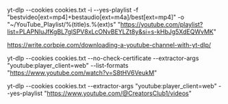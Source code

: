yt-dlp --cookies cookies.txt -i --yes-playlist -f "bestvideo[ext=mp4]+bestaudio[ext=m4a]/best[ext=mp4]" -o "~/YouTube_Playlist/%(title)s.%(ext)s" "https://youtube.com/playlist?list=PLAPNIuJfKgBL7glSPV8xLcONvBEYLZt8y&si=s-kHbJg5XdEQWvMK"


https://write.corbpie.com/downloading-a-youtube-channel-with-yt-dlp/


 yt-dlp --cookies cookies.txt --no-check-certificate --extractor-args "youtube:player_client=web" --list-formats "https://www.youtube.com/watch?v=S8tHV6VeukM"


 yt-dlp --cookies cookies.txt   --extractor-args "youtube:player_client=web"   --yes-playlist   "https://www.youtube.com/@CreatorsClub1/videos"
